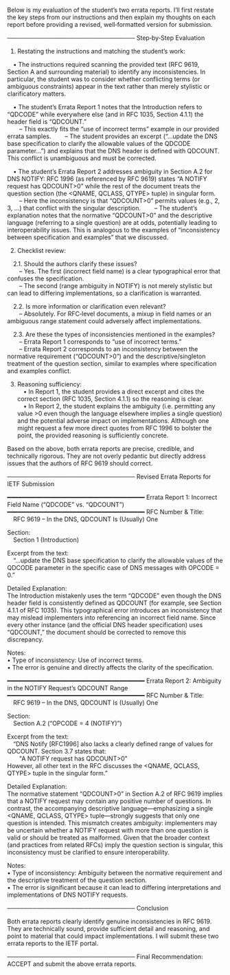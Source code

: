 Below is my evaluation of the student’s two errata reports. I’ll first restate the key steps from our instructions and then explain my thoughts on each report before providing a revised, well‐formatted version for submission.

──────────────────────────────
Step‐by‐Step Evaluation

1. Restating the instructions and matching the student’s work:

 • The instructions required scanning the provided text (RFC 9619, Section A and surrounding material) to identify any inconsistencies. In particular, the student was to consider whether conflicting terms (or ambiguous constraints) appear in the text rather than merely stylistic or clarificatory matters.

 • The student’s Errata Report 1 notes that the Introduction refers to “QDCODE” while everywhere else (and in RFC 1035, Section 4.1.1) the header field is “QDCOUNT.”  
  – This exactly fits the “use of incorrect terms” example in our provided errata samples.
  – The student provides an excerpt (“…update the DNS base specification to clarify the allowable values of the QDCODE parameter…”) and explains that the DNS header is defined with QDCOUNT. This conflict is unambiguous and must be corrected.
  
 • The student’s Errata Report 2 addresses ambiguity in Section A.2 for DNS NOTIFY: RFC 1996 (as referenced by RFC 9619) states “A NOTIFY request has QDCOUNT>0” while the rest of the document treats the question section (the <QNAME, QCLASS, QTYPE> tuple) in singular form.  
  – Here the inconsistency is that “QDCOUNT>0” permits values (e.g., 2, 3, …) that conflict with the singular description.
  – The student’s explanation notes that the normative “QDCOUNT>0” and the descriptive language (referring to a single question) are at odds, potentially leading to interoperability issues. This is analogous to the examples of “inconsistency between specification and examples” that we discussed.

2. Checklist review:

 2.1. Should the authors clarify these issues?  
  – Yes. The first (incorrect field name) is a clear typographical error that confuses the specification.  
  – The second (range ambiguity in NOTIFY) is not merely stylistic but can lead to differing implementations, so a clarification is warranted.

 2.2. Is more information or clarification even relevant?  
  – Absolutely. For RFC‐level documents, a mixup in field names or an ambiguous range statement could adversely affect implementations.

 2.3. Are these the types of inconsistencies mentioned in the examples?  
  – Errata Report 1 corresponds to “use of incorrect terms.”  
  – Errata Report 2 corresponds to an inconsistency between the normative requirement (“QDCOUNT>0”) and the descriptive/singleton treatment of the question section, similar to examples where specification and examples conflict.

3. Reasoning sufficiency:  
 • In Report 1, the student provides a direct excerpt and cites the correct section (RFC 1035, Section 4.1.1) so the reasoning is clear.  
 • In Report 2, the student explains the ambiguity (i.e. permitting any value >0 even though the language elsewhere implies a single question) and the potential adverse impact on implementations. Although one might request a few more direct quotes from RFC 1996 to bolster the point, the provided reasoning is sufficiently concrete.

Based on the above, both errata reports are precise, credible, and technically rigorous. They are not overly pedantic but directly address issues that the authors of RFC 9619 should correct.

──────────────────────────────
Revised Errata Reports for IETF Submission

━━━━━━━━━━━━━━━━━━━━━━━━━━━━━━━━━━━━━━
Errata Report 1: Incorrect Field Name (“QDCODE” vs. “QDCOUNT”)
━━━━━━━━━━━━━━━━━━━━━━━━━━━━━━━━━━━━━━
RFC Number & Title:  
 RFC 9619 – In the DNS, QDCOUNT Is (Usually) One

Section:  
 Section 1 (Introduction)

Excerpt from the text:  
 “…update the DNS base specification to clarify the allowable values of the QDCODE parameter in the specific case of DNS messages with OPCODE = 0.”

Detailed Explanation:  
The Introduction mistakenly uses the term “QDCODE” even though the DNS header field is consistently defined as QDCOUNT (for example, see Section 4.1.1 of RFC 1035). This typographical error introduces an inconsistency that may mislead implementers into referencing an incorrect field name. Since every other instance (and the official DNS header specification) uses “QDCOUNT,” the document should be corrected to remove this discrepancy.

Notes:  
• Type of inconsistency: Use of incorrect terms.  
• The error is genuine and directly affects the clarity of the specification.

━━━━━━━━━━━━━━━━━━━━━━━━━━━━━━━━━━━━━━
Errata Report 2: Ambiguity in the NOTIFY Request’s QDCOUNT Range
━━━━━━━━━━━━━━━━━━━━━━━━━━━━━━━━━━━━━━
RFC Number & Title:  
 RFC 9619 – In the DNS, QDCOUNT Is (Usually) One

Section:  
 Section A.2 (“OPCODE = 4 (NOTIFY)”)

Excerpt from the text:  
 “DNS Notify [RFC1996] also lacks a clearly defined range of values for QDCOUNT. Section 3.7 states that:  
  "A NOTIFY request has QDCOUNT>0"  
However, all other text in the RFC discusses the <QNAME, QCLASS, QTYPE> tuple in the singular form.”

Detailed Explanation:  
The normative statement “QDCOUNT>0” in Section A.2 of RFC 9619 implies that a NOTIFY request may contain any positive number of questions. In contrast, the accompanying descriptive language—emphasizing a single <QNAME, QCLASS, QTYPE> tuple—strongly suggests that only one question is intended. This mismatch creates ambiguity: implementers may be uncertain whether a NOTIFY request with more than one question is valid or should be treated as malformed. Given that the broader context (and practices from related RFCs) imply the question section is singular, this inconsistency must be clarified to ensure interoperability.

Notes:  
• Type of inconsistency: Ambiguity between the normative requirement and the descriptive treatment of the question section.  
• The error is significant because it can lead to differing interpretations and implementations of DNS NOTIFY requests.

──────────────────────────────
Conclusion

Both errata reports clearly identify genuine inconsistencies in RFC 9619. They are technically sound, provide sufficient detail and reasoning, and point to material that could impact implementations. I will submit these two errata reports to the IETF portal.

──────────────────────────────
Final Recommendation: ACCEPT and submit the above errata reports.

